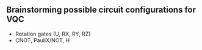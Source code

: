 ## Brainstorming possible circuit configurations for VQC
- Rotation gates (U, RX, RY, RZ)
- CNOT, PauliX/NOT, H
